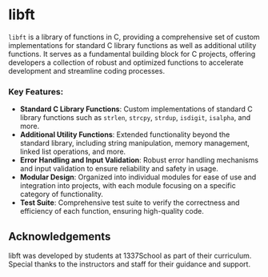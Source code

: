# libft

`libft` is a library of functions in C, providing a comprehensive set of custom implementations for standard C library functions as well as additional utility functions. It serves as a fundamental building block for C projects, offering developers a collection of robust and optimized functions to accelerate development and streamline coding processes.

### Key Features:
- **Standard C Library Functions**: Custom implementations of standard C library functions such as `strlen`, `strcpy`, `strdup`, `isdigit`, `isalpha`, and more.
- **Additional Utility Functions**: Extended functionality beyond the standard library, including string manipulation, memory management, linked list operations, and more.
- **Error Handling and Input Validation**: Robust error handling mechanisms and input validation to ensure reliability and safety in usage.
- **Modular Design**: Organized into individual modules for ease of use and integration into projects, with each module focusing on a specific category of functionality.
- **Test Suite**: Comprehensive test suite to verify the correctness and efficiency of each function, ensuring high-quality code.

## Acknowledgements

libft was developed by students at 1337School as part of their curriculum. Special thanks to the instructors and staff for their guidance and support.
